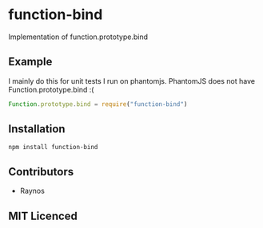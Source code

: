 # function-bind

<!--
    [![build status][travis-svg]][travis-url]
    [![NPM version][3]][4]
    [![Coverage Status][5]][6]
    [![gemnasium Dependency Status][7]][8]
    [![Dependency status][deps-svg]][deps-url]
-->

<!-- [![browser support][11]][12] -->

Implementation of function.prototype.bind

## Example

I mainly do this for unit tests I run on phantomjs.
PhantomJS does not have Function.prototype.bind :(

```js
Function.prototype.bind = require("function-bind")
```

## Installation

`npm install function-bind`

## Contributors

 - Raynos

## MIT Licenced

  [travis-svg]: https://travis-ci.org/Raynos/function-bind.svg
  [travis-url]: https://travis-ci.org/Raynos/function-bind
  [3]: https://badge.fury.io/js/function-bind.png
  [4]: https://badge.fury.io/js/function-bind
  [5]: https://coveralls.io/repos/Raynos/function-bind/badge.png
  [6]: https://coveralls.io/r/Raynos/function-bind
  [7]: https://gemnasium.com/Raynos/function-bind.png
  [8]: https://gemnasium.com/Raynos/function-bind
  [deps-svg]: https://david-dm.org/Raynos/function-bind.svg
  [deps-url]: https://david-dm.org/Raynos/function-bind
  [11]: https://ci.testling.com/Raynos/function-bind.png
  [12]: https://ci.testling.com/Raynos/function-bind
